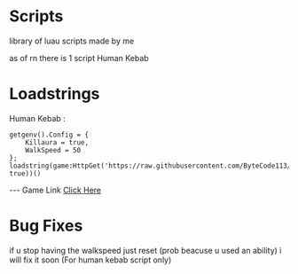 # Scripts

library of luau scripts made by me

as of rn there is 1 script
Human Kebab

# Loadstrings

Human Kebab :
```
getgenv().Config = { 
    Killaura = true,
    WalkSpeed = 50
}; 
loadstring(game:HttpGet('https://raw.githubusercontent.com/ByteCode113/Scripts/refs/heads/main/deletekebabs.luau', true))()
```
--- Game Link [Click Here](https://www.roblox.com/games/88339269113204/Human-Kebabs)

# Bug Fixes

if u stop having the walkspeed just reset (prob beacuse u used an ability) i will fix it soon (For human kebab script only)

